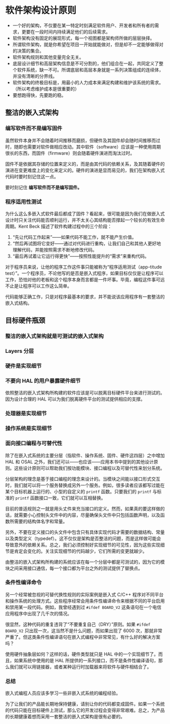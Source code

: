 # 软件架构设计原则

- 一个好的架构，不仅要在某一特定时刻满足软件用户、开发者和所有者的需求，更要在一段时间内持续满足他们的后续需求。
- 软件架构没有固定的展现形式，每一个视图都是架构师所做的层层抉择。
- 所谓软件架构，就是你希望在项目一开始就能做对，但是却不一定能够做得对的决策的集合。
- 软件架构规则和其他变量完全无关。
- 底层设计细节和高层架构信息是不可分割的，他们组合在一起，共同定义了整个软件系统，缺一不可。所谓底层和高层本身就是一系列决策组成的连续体，并没有清晰的分界线。
- 软件架构的终极目标是，用最小的人力成本来满足构建和维护该系统的需求。（所以考虑维护成本是很重要的）
- 要想跑得快，先要跑的稳。

## 整洁的嵌入式架构

### 编写软件而不是编写固件

虽然软件本身并不会随着时间推移而磨损，但硬件及其固件却会随时间推移而过时，随即也需要对软件做相应改动。其中软件（software）应该是一种使用周期很长的东西，而固件（firmware）则会随着硬件演进而淘汰过时。

固件不是依据其存储的位置来定义的，而是由其代码的依赖关系，及其随着硬件的演进在变更难度上的变化来定义的。硬件的演进是显而易见的，我们在架构嵌入式代码时要时刻记住这一点。

要时刻记住 **编写软件而不是编写固件。**

### 程序适用性测试

为什么这么多嵌入式软件最后都成了固件？看起来，很可能是因为我们在做嵌入式设计时只关注代码能否顺利运行，并不太关心其结构能否撑起一个较长的有效生命周期。Kent Beck 描述了软件构建过程中的三个阶段：

1. “先让代码工作起来”——如果代码不能工作，就不能产生价值。
2. “然后再试图将它变好——通过对代码进行重构，让我们自己和其他人更好地理解代码，并能按照需求不断地修改代码。
3. “最后再试着让它运行得更快”——按照性能提升的“需求”来重构代码。

对于程序员来说，让他的程序工作这件事只能被称为“程序适用测试（app-titude test）”。一个程序员，不论他写的是否是嵌入式程序，如果目标仅仅是让程序可以工作，恐怕对他的老板和这个程序本身而言都是一件坏事。毕竟，编程这件事可远不止是让程序可以工作这么简单。

代码能够正确工作，只是对程序最基本的要求，并不能说该应用程序有一套整洁的嵌入式结构。

## 目标硬件瓶颈

### 整洁的嵌入式架构就是可测试的嵌入式架构

### Layers 分层

### 硬件是实现细节

### 不要向 HAL 的用户暴露硬件细节

依照整洁的嵌入式架构所构建的软件应该是可以脱离目标硬件平台来进行测试的。因为设计合理的 HAL 可以为我们脱离硬件平台的测试提供相应的支撑。

### 处理器是实现细节

### 操作系统是实现细节

### 面向接口编程与可替代性

除了在嵌入式系统的主要分层（指软件、操作系统、固件、硬件这四层）之中增加 HAL 和 OSAL 之外，我们还可以——也应该——应用本书中提到的其他设计原则。这些设计原则可以帮助我们按功能模块、接口编程以及可替代性来划分系统。

分层架构的理念是基于接口编程的理念来设计的。当模块之间能以接口形式交互时，我们就可以将一个服务替换成另外一个服务。例如，很多读者应该都写过能在某个目标机器上运行的、小型的自定义的 `printf` 函数。只要我们的 `printf` 与标准的 `printf` 函数接口一致，它们就可以互相替换。

目前的普适规则之一就是用头丈件来充当接口的定义。然而，如果真的要这样做的话，就需要小心控制头文件中的内容，尽量确保头文件中只包括函数声明，以及函数所需要的结构体名字和常量。

另外，不要在定义接口的头文件中包含只有具体实现代码才需要的数据结构、常量以及类型定义（typedef）。这不仅仅是架构是否整洁的问题，而是这样做可能会导致意外的依赖关系。总之，我们必须控制好实现细节的可见性，因为这些实现细节是肯定会变化的。关注实现细节的代码越少，它们所需的变更就越少。

由整洁的嵌入式架构所构建的系统应该在每一个分层中都是可测试的，因为它的模块之间采用接口通信，每一个接口都为平台之外的测试提供了替换点。

### 条件性编译命令

另一个经常被忽视的可替代换性规则的实际案例是嵌入式 C/C++ 程序对不同平台和操作系统的处理方式。这些程序经常会用条件性编译命令来根据不同的平台启用和禁用某一段代码。例如，我曾经遇到过 `#ifdef BOARD_V2` 这条语句在一个电信应用程序中出现了几千次的情况。

很显然，这种代码的重复违背了“不要重复自己（DRY）”原则。如果 `#ifdef BOARD_V2` 只出现一次，这当然不是什么问题，而如果出现了 6000 次，那就非常严重了。但这类条件性编译语句在嵌入式编程中非常常见，有什么好的解决方案吗？

使用硬件抽象层如何？这样的话，硬件类型就只是 HAL 中的一个实现细节了。而且，如果系统中使用的是 HAL 所提供的一系列接口，而不是条件性编译语句，那么我们就可以用链接器，或者某种运行时加载器来将软件与硬件相结合了。

### 总结

嵌入式编程人员应该多学习一些非嵌入式系统的编程经验。

为了让我们的产品能长期地保持健康，请别让你的代码都变成固件。如果一个系统的代码只能在目标硬件上测试，那么它的开发过程会变得非常艰难。总之，为产品的长期健康着想而采用一套整洁的嵌入式架构是很有必要的。
